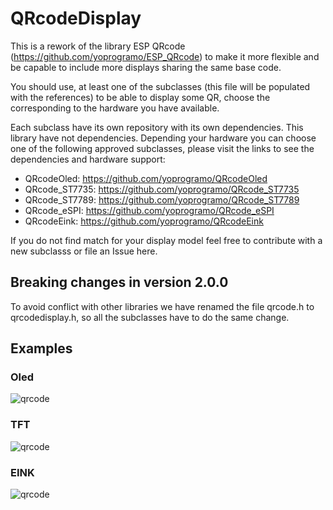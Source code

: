 # QRcodeDisplay

This is a rework of the library ESP QRcode (https://github.com/yoprogramo/ESP_QRcode) to make it more flexible and be capable to include more
displays sharing the same base code.  

You should use, at least one of the subclasses (this file will be populated with the references) to be able to display some QR, choose the corresponding to
the hardware you have available.

Each subclass have its own repository with its own dependencies. This library have not dependencies. Depending your hardware you can choose one of the following approved subclasses, please visit the links to see the dependencies and hardware support:

* QRcodeOled: https://github.com/yoprogramo/QRcodeOled
* QRcode_ST7735: https://github.com/yoprogramo/QRcode_ST7735
* QRcode_ST7789: https://github.com/yoprogramo/QRcode_ST7789
* QRcode_eSPI: https://github.com/yoprogramo/QRcode_eSPI
* QRcodeEink: https://github.com/yoprogramo/QRcodeEink

If you do not find match for your display model feel free to contribute with a new subclasss or file an Issue here.

## Breaking changes in version 2.0.0
To avoid conflict with other libraries we have renamed the file qrcode.h to qrcodedisplay.h, so all the subclasses have to do the same change.

## Examples

### Oled

![qrcode](https://github.com/yoprogramo/ESP_QRcode/blob/master/src/img/qrcode.JPG?raw=true)

### TFT

![qrcode](https://github.com/yoprogramo/ESP_QRcode/blob/master/src/img/tftqr.jpg?raw=true)

### EINK

![qrcode](https://github.com/yoprogramo/ESP_QRcode/blob/master/src/img/einkqr.jpg?raw=true)
